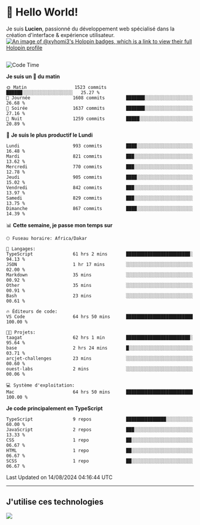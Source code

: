 # 👋 Hello World!

Je suis **Lucien**, passionné du développement web spécialisé dans la création d'interface & expérience utilisateur.
[![An image of @xyhomi3's Holopin badges, which is a link to view their full Holopin profile](https://holopin.me/xyhomi3)](https://holopin.io/@xyhomi3)

##

<!--START_SECTION:waka-->
![Code Time](http://img.shields.io/badge/Code%20Time-1%2C782%20hrs%2024%20mins-blue)

**Je suis un 🐤 du matin** 

```text
🌞 Matin                  1523 commits        ██████░░░░░░░░░░░░░░░░░░░   25.27 % 
🌆 Journée                1608 commits        ███████░░░░░░░░░░░░░░░░░░   26.68 % 
🌃 Soirée                 1637 commits        ███████░░░░░░░░░░░░░░░░░░   27.16 % 
🌙 Nuit                   1259 commits        █████░░░░░░░░░░░░░░░░░░░░   20.89 % 
```
📅 **Je suis le plus productif le Lundi** 

```text
Lundi                    993 commits         ████░░░░░░░░░░░░░░░░░░░░░   16.48 % 
Mardi                    821 commits         ███░░░░░░░░░░░░░░░░░░░░░░   13.62 % 
Mercredi                 770 commits         ███░░░░░░░░░░░░░░░░░░░░░░   12.78 % 
Jeudi                    905 commits         ████░░░░░░░░░░░░░░░░░░░░░   15.02 % 
Vendredi                 842 commits         ███░░░░░░░░░░░░░░░░░░░░░░   13.97 % 
Samedi                   829 commits         ███░░░░░░░░░░░░░░░░░░░░░░   13.75 % 
Dimanche                 867 commits         ████░░░░░░░░░░░░░░░░░░░░░   14.39 % 
```


📊 **Cette semaine, je passe mon temps sur** 

```text
🕑︎ Fuseau horaire: Africa/Dakar

💬 Langages: 
TypeScript               61 hrs 2 mins       ████████████████████████░   94.13 % 
JSON                     1 hr 17 mins        ░░░░░░░░░░░░░░░░░░░░░░░░░   02.00 % 
Markdown                 35 mins             ░░░░░░░░░░░░░░░░░░░░░░░░░   00.92 % 
Other                    35 mins             ░░░░░░░░░░░░░░░░░░░░░░░░░   00.91 % 
Bash                     23 mins             ░░░░░░░░░░░░░░░░░░░░░░░░░   00.61 % 

🔥 Éditeurs de code: 
VS Code                  64 hrs 50 mins      █████████████████████████   100.00 % 

🐱‍💻 Projets: 
taagat                   62 hrs 1 min        ████████████████████████░   95.64 % 
base                     2 hrs 24 mins       █░░░░░░░░░░░░░░░░░░░░░░░░   03.71 % 
arcjet-challenges        23 mins             ░░░░░░░░░░░░░░░░░░░░░░░░░   00.60 % 
ouest-labs               2 mins              ░░░░░░░░░░░░░░░░░░░░░░░░░   00.06 % 

💻 Système d'exploitation: 
Mac                      64 hrs 50 mins      █████████████████████████   100.00 % 
```

**Je code principalement en TypeScript** 

```text
TypeScript               9 repos             ███████████████░░░░░░░░░░   60.00 % 
JavaScript               2 repos             ███░░░░░░░░░░░░░░░░░░░░░░   13.33 % 
CSS                      1 repo              ██░░░░░░░░░░░░░░░░░░░░░░░   06.67 % 
HTML                     1 repo              ██░░░░░░░░░░░░░░░░░░░░░░░   06.67 % 
SCSS                     1 repo              ██░░░░░░░░░░░░░░░░░░░░░░░   06.67 % 
```




 Last Updated on 14/08/2024 04:16:44 UTC
<!--END_SECTION:waka-->
---

## J'utilise ces technologies

<p align="left">
  <a href="https://skillicons.dev">
    <img src="https://skillicons.dev/icons?i=ts,js,md,scss,tailwind,react,docker,express,astro,vite,nextjs,vercel,figma,ableton" />
  </a>
</p>

